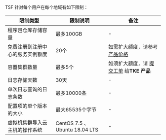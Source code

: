 TSF 针对每个用户在每个地域有如下限制：

|限制类型|限制说明|备注|
|----|------------|----|
|程序包仓库存储容量| 最多100GB|-|
|免费注册到注册中心的服务实例额度| 20个|如需扩大额度，请参考 [产品价格](https://cloud.tencent.com/document/product/649/30024)|
|容器集群数量| 最多5个|如须扩大额度，请 [提交工单](https://console.cloud.tencent.com/workorder/category) 给**TKE 产品**|
|日志存储天数| 30天|-|
|单次日志查询的日志条数|最多10000条|-|
|配置项的单个版本的大小| 最大65535个字节|-|
|虚拟机集群导入云主机的操作系统|CentOS 7.5 、Ubuntu 18.04 LTS|-|
